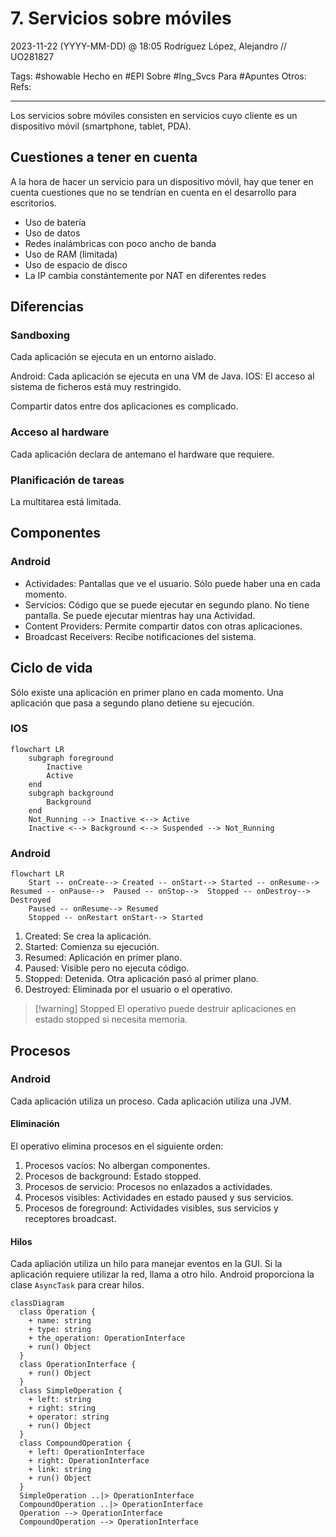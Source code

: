 # 7. Servicios sobre móviles
2023-11-22 (YYYY-MM-DD) @ 18:05
Rodríguez López, Alejandro // UO281827

Tags:
	#showable
	Hecho en #EPI
	Sobre #Ing_Svcs 
	Para #Apuntes
	Otros:
	Refs:
 
<hr>

Los servicios sobre móviles consisten en servicios cuyo cliente es un dispositivo móvil (smartphone, tablet, PDA).

## Cuestiones a tener en cuenta

A la hora de hacer un servicio para un dispositivo móvil, hay que tener en cuenta cuestiones que no se tendrían en cuenta en el desarrollo para escritorios.

- Uso de batería
- Uso de datos
- Redes inalámbricas con poco ancho de banda
- Uso de RAM (limitada)
- Uso de espacio de disco
- La IP cambia constántemente por NAT en diferentes redes

## Diferencias

### Sandboxing

Cada aplicación se ejecuta en un entorno aislado.

Android: Cada aplicación se ejecuta en una VM de Java.
IOS: El acceso al sistema de ficheros está muy restringido.

Compartir datos entre dos aplicaciones es complicado.

### Acceso al hardware

Cada aplicación declara de antemano el hardware que requiere.

### Planificación de tareas

La multitarea está limitada.

## Componentes

### Android

- Actividades: Pantallas que ve el usuario. Sólo puede haber una en cada momento.
- Servicios: Código que se puede ejecutar en segundo plano. No tiene pantalla. Se puede ejecutar mientras hay una Actividad.
- Content Providers: Permite compartir datos con otras aplicaciones.
- Broadcast Receivers: Recibe notificaciones del sistema.

## Ciclo de vida

Sólo existe una aplicación en primer plano en cada momento.
Una aplicación que pasa a segundo plano detiene su ejecución.

### IOS

```mermaid
flowchart LR
	subgraph foreground
		Inactive
		Active
	end
	subgraph background
		Background
	end
	Not_Running --> Inactive <--> Active
	Inactive <--> Background <--> Suspended --> Not_Running
```

### Android

```mermaid
flowchart LR
	Start -- onCreate--> Created -- onStart--> Started -- onResume--> Resumed -- onPause-->  Paused -- onStop-->  Stopped -- onDestroy--> Destroyed
	Paused -- onResume--> Resumed
	Stopped -- onRestart onStart--> Started
```

1. Created: Se crea la aplicación.
2. Started: Comienza su ejecución.
3. Resumed: Aplicación en primer plano.
4. Paused: Visible pero no ejecuta código.
5. Stopped: Detenida. Otra aplicación pasó al primer plano.
6. Destroyed: Eliminada por el usuario o el operativo.

> [!warning] Stopped
> El operativo puede destruir aplicaciones en estado stopped si necesita memoria.

## Procesos

### Android

Cada aplicación utiliza un proceso.
Cada aplicación utiliza una JVM.

#### Eliminación

El operativo elimina procesos en el siguiente orden:

1. Procesos vacíos: No albergan componentes.
2. Procesos de background: Estado stopped.
3. Procesos de servicio: Procesos no enlazados a actividades.
4. Procesos visibles: Actividades en estado paused y sus servicios.
5. Procesos de foreground: Actividades visibles, sus servicios y receptores broadcast.

#### Hilos

Cada apliación utiliza un hilo para manejar eventos en la GUI.
Si la aplicación requiere utilizar la red, llama a otro hilo.
Android proporciona la clase `AsyncTask`  para crear hilos.

```mermaid
classDiagram
  class Operation {
	+ name: string
	+ type: string
	+ the_operation: OperationInterface
	+ run() Object
  }
  class OperationInterface {
	+ run() Object 
  }
  class SimpleOperation {
	+ left: string
	+ right: string
	+ operator: string
	+ run() Object
  }
  class CompoundOperation {
	+ left: OperationInterface
	+ right: OperationInterface
	+ link: string
	+ run() Object
  }
  SimpleOperation ..|> OperationInterface
  CompoundOperation ..|> OperationInterface
  Operation --> OperationInterface
  CompoundOperation --> OperationInterface
```